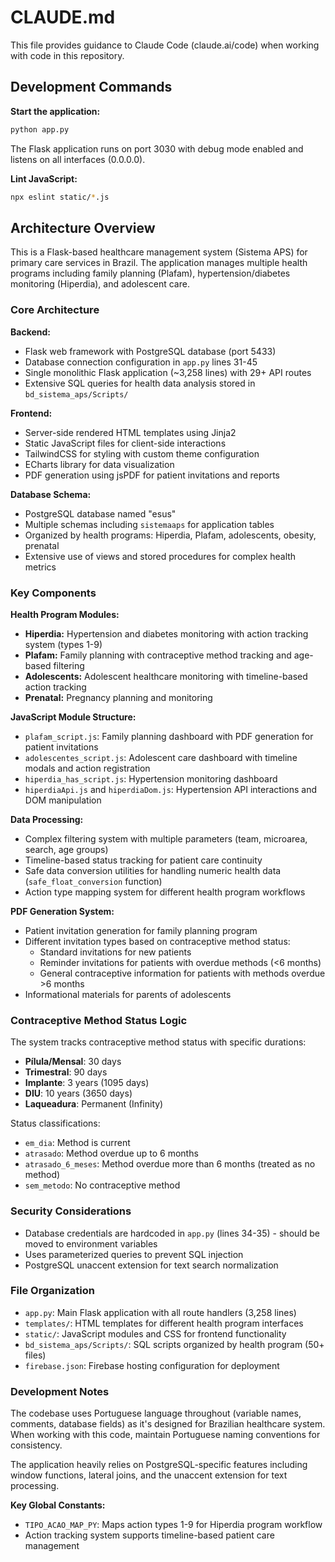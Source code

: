 # CLAUDE.md

This file provides guidance to Claude Code (claude.ai/code) when working with code in this repository.

## Development Commands

**Start the application:**
```bash
python app.py
```
The Flask application runs on port 3030 with debug mode enabled and listens on all interfaces (0.0.0.0).

**Lint JavaScript:**
```bash
npx eslint static/*.js
```

## Architecture Overview

This is a Flask-based healthcare management system (Sistema APS) for primary care services in Brazil. The application manages multiple health programs including family planning (Plafam), hypertension/diabetes monitoring (Hiperdia), and adolescent care.

### Core Architecture

**Backend:**
- Flask web framework with PostgreSQL database (port 5433)
- Database connection configuration in `app.py` lines 31-45
- Single monolithic Flask application (~3,258 lines) with 29+ API routes
- Extensive SQL queries for health data analysis stored in `bd_sistema_aps/Scripts/`

**Frontend:**
- Server-side rendered HTML templates using Jinja2
- Static JavaScript files for client-side interactions
- TailwindCSS for styling with custom theme configuration
- ECharts library for data visualization
- PDF generation using jsPDF for patient invitations and reports

**Database Schema:**
- PostgreSQL database named "esus" 
- Multiple schemas including `sistemaaps` for application tables
- Organized by health programs: Hiperdia, Plafam, adolescents, obesity, prenatal
- Extensive use of views and stored procedures for complex health metrics

### Key Components

**Health Program Modules:**
- **Hiperdia:** Hypertension and diabetes monitoring with action tracking system (types 1-9)
- **Plafam:** Family planning with contraceptive method tracking and age-based filtering
- **Adolescents:** Adolescent healthcare monitoring with timeline-based action tracking
- **Prenatal:** Pregnancy planning and monitoring

**JavaScript Module Structure:**
- `plafam_script.js`: Family planning dashboard with PDF generation for patient invitations
- `adolescentes_script.js`: Adolescent care dashboard with timeline modals and action registration
- `hiperdia_has_script.js`: Hypertension monitoring dashboard
- `hiperdiaApi.js` and `hiperdiaDom.js`: Hypertension API interactions and DOM manipulation

**Data Processing:**
- Complex filtering system with multiple parameters (team, microarea, search, age groups)
- Timeline-based status tracking for patient care continuity
- Safe data conversion utilities for handling numeric health data (`safe_float_conversion` function)
- Action type mapping system for different health program workflows

**PDF Generation System:**
- Patient invitation generation for family planning program
- Different invitation types based on contraceptive method status:
  - Standard invitations for new patients
  - Reminder invitations for patients with overdue methods (<6 months)
  - General contraceptive information for patients with methods overdue >6 months
- Informational materials for parents of adolescents

### Contraceptive Method Status Logic

The system tracks contraceptive method status with specific durations:
- **Pílula/Mensal**: 30 days
- **Trimestral**: 90 days  
- **Implante**: 3 years (1095 days)
- **DIU**: 10 years (3650 days)
- **Laqueadura**: Permanent (Infinity)

Status classifications:
- `em_dia`: Method is current
- `atrasado`: Method overdue up to 6 months
- `atrasado_6_meses`: Method overdue more than 6 months (treated as no method)
- `sem_metodo`: No contraceptive method

### Security Considerations

- Database credentials are hardcoded in `app.py` (lines 34-35) - should be moved to environment variables
- Uses parameterized queries to prevent SQL injection
- PostgreSQL unaccent extension for text search normalization

### File Organization

- `app.py`: Main Flask application with all route handlers (3,258 lines)
- `templates/`: HTML templates for different health program interfaces
- `static/`: JavaScript modules and CSS for frontend functionality
- `bd_sistema_aps/Scripts/`: SQL scripts organized by health program (50+ files)
- `firebase.json`: Firebase hosting configuration for deployment

### Development Notes

The codebase uses Portuguese language throughout (variable names, comments, database fields) as it's designed for Brazilian healthcare system. When working with this code, maintain Portuguese naming conventions for consistency.

The application heavily relies on PostgreSQL-specific features including window functions, lateral joins, and the unaccent extension for text processing.

**Key Global Constants:**
- `TIPO_ACAO_MAP_PY`: Maps action types 1-9 for Hiperdia program workflow
- Action tracking system supports timeline-based patient care management